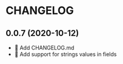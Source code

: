 # CHANGELOG

## 0.0.7 (2020-10-12)

- 🎉 Add CHANGELOG.md
- 🌟 Add support for strings values in fields